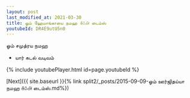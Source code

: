 ```yaml
---
layout: post
last_modified_at: 2021-03-30
title: ஓம் ஹேமாங்காயை நமஹ ௧௦௮ டைம்ஸ்
youtubeId: DR4E9utU5n0
---
```

 
 
 ஓம் சமுத்ரய நமஹ  
 
 -  யார் கடல் வடிவம் 
 
  
 
  
 
 
 
 
 
 


{% include youtubePlayer.html id=page.youtubeId %}
 
[Next]({{ site.baseurl }}{% link  split2/_posts/2015-09-09-ஓம் ஊர்ஜிதய்யா நமஹ ௧௦௮ டைம்ஸ்.md%})
 
